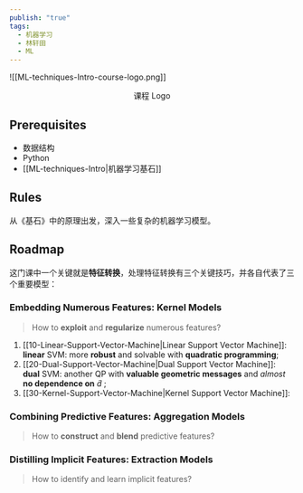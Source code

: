 ```yaml
---
publish: "true"
tags:
  - 机器学习
  - 林轩田
  - ML
---
```

![[ML-techniques-Intro-course-logo.png]]
<center>课程 Logo</center>

## Prerequisites

- 数据结构
- Python
- [[ML-techniques-Intro|机器学习基石]]

## Rules

从《基石》中的原理出发，深入一些复杂的机器学习模型。

## Roadmap

这门课中一个关键就是**特征转换**，处理特征转换有三个关键技巧，并各自代表了三个重要模型：

### Embedding Numerous Features: Kernel Models

> How to **exploit** and **regularize** numerous features?

1. [[10-Linear-Support-Vector-Machine|Linear Support Vector Machine]]: **linear** SVM: more **robust** and solvable with **quadratic programming**;
2. [[20-Dual-Support-Vector-Machine|Dual Support Vector Machine]]: **dual** SVM: another QP with **valuable geometric messages** and *almost* **no dependence on** $\tilde{d}$ ;
3. [[30-Kernel-Support-Vector-Machine|Kernel Support Vector Machine]]:

### Combining Predictive Features: Aggregation Models

> How to **construct** and **blend** predictive features?

### Distilling Implicit Features: Extraction Models

> How to identify and learn implicit features?